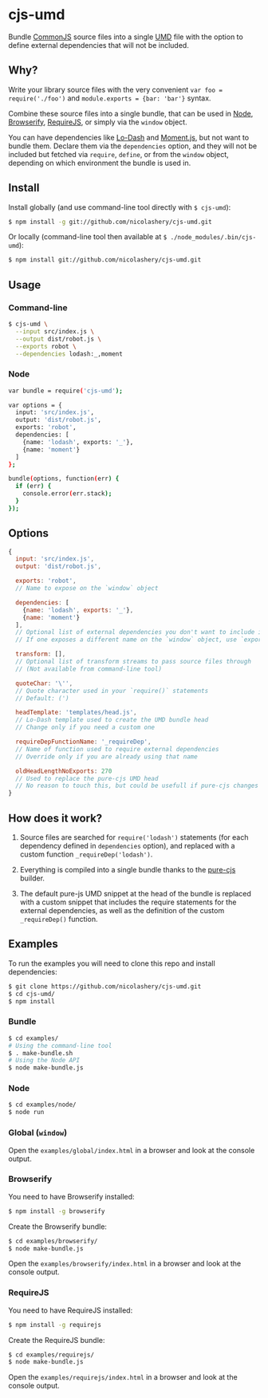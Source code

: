 # cjs-umd

Bundle [CommonJS](http://en.wikipedia.org/wiki/CommonJS) source files into a single [UMD](https://github.com/umdjs/umd) file with the option to define external dependencies that will not be included.

## Why?

Write your library source files with the very convenient `var foo = require('./foo')` and `module.exports = {bar: 'bar'}` syntax.

Combine these source files into a single bundle, that can be used in [Node](http://nodejs.org/), [Browserify](http://browserify.org/), [RequireJS](http://requirejs.org/), or simply via the `window` object.

You can have dependencies like [Lo-Dash](http://lodash.com/) and [Moment.js](Moment.js), but not want to bundle them. Declare them via the `dependencies` option, and they will not be included but fetched via `require`, `define`, or from the `window` object, depending on which environment the bundle is used in.

## Install

Install globally (and use command-line tool directly with `$ cjs-umd`):

```bash
$ npm install -g git://github.com/nicolashery/cjs-umd.git
```

Or locally (command-line tool then available at `$ ./node_modules/.bin/cjs-umd`):

```bash
$ npm install git://github.com/nicolashery/cjs-umd.git
```

## Usage

### Command-line

```bash
$ cjs-umd \
  --input src/index.js \
  --output dist/robot.js \
  --exports robot \
  --dependencies lodash:_,moment
```

### Node

```bash
var bundle = require('cjs-umd');

var options = {
  input: 'src/index.js',
  output: 'dist/robot.js',
  exports: 'robot',
  dependencies: [
    {name: 'lodash', exports: '_'},
    {name: 'moment'}
  ]
};

bundle(options, function(err) {
  if (err) {
    console.error(err.stack);
  }
});
```

## Options

```javascript
{
  input: 'src/index.js',
  output: 'dist/robot.js',

  exports: 'robot',
  // Name to expose on the `window` object

  dependencies: [
    {name: 'lodash', exports: '_'},
    {name: 'moment'}
  ],
  // Optional list of external dependencies you don't want to include in bundle
  // If one exposes a different name on the `window` object, use `exports`

  transform: [],
  // Optional list of transform streams to pass source files through
  // (Not available from command-line tool)

  quoteChar: '\'',
  // Quote character used in your `require()` statements
  // Default: (')

  headTemplate: 'templates/head.js',
  // Lo-Dash template used to create the UMD bundle head
  // Change only if you need a custom one

  requireDepFunctionName: '_requireDep',
  // Name of function used to require external dependencies
  // Override only if you are already using that name

  oldHeadLengthNoExports: 270
  // Used to replace the pure-cjs UMD head
  // No reason to touch this, but could be usefull if pure-cjs changes
}
```

## How does it work?

1. Source files are searched for `require('lodash')` statements (for each dependency defined in `dependencies` option), and replaced with a custom function `_requireDep('lodash')`.

2. Everything is compiled into a single bundle thanks to the [pure-cjs](https://github.com/RReverser/pure-cjs) builder.

3. The default pure-js UMD snippet at the head of the bundle is replaced with a custom snippet that includes the require statements for the external dependencies, as well as the definition of the custom `_requireDep()` function.

## Examples

To run the examples you will need to clone this repo and install dependencies:

```bash
$ git clone https://github.com/nicolashery/cjs-umd.git
$ cd cjs-umd/
$ npm install
```

### Bundle

```bash
$ cd examples/
# Using the command-line tool
$ . make-bundle.sh
# Using the Node API
$ node make-bundle.js
```

### Node

```bash
$ cd examples/node/
$ node run
```

### Global (`window`)

Open the `examples/global/index.html` in a browser and look at the console output.

### Browserify

You need to have Browserify installed:

```bash
$ npm install -g browserify
```

Create the Browserify bundle:

```bash
$ cd examples/browserify/
$ node make-bundle.js
```

Open the `examples/browserify/index.html` in a browser and look at the console output.

### RequireJS

You need to have RequireJS installed:

```bash
$ npm install -g requirejs
```

Create the RequireJS bundle:

```bash
$ cd examples/requirejs/
$ node make-bundle.js
```

Open the `examples/requirejs/index.html` in a browser and look at the console output.
